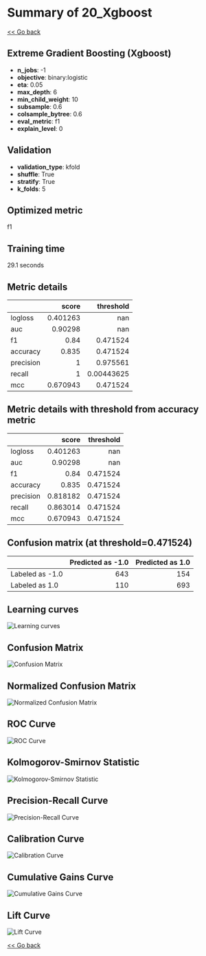 # Summary of 20_Xgboost

[<< Go back](../README.md)


## Extreme Gradient Boosting (Xgboost)
- **n_jobs**: -1
- **objective**: binary:logistic
- **eta**: 0.05
- **max_depth**: 6
- **min_child_weight**: 10
- **subsample**: 0.6
- **colsample_bytree**: 0.6
- **eval_metric**: f1
- **explain_level**: 0

## Validation
 - **validation_type**: kfold
 - **shuffle**: True
 - **stratify**: True
 - **k_folds**: 5

## Optimized metric
f1

## Training time

29.1 seconds

## Metric details
|           |    score |    threshold |
|:----------|---------:|-------------:|
| logloss   | 0.401263 | nan          |
| auc       | 0.90298  | nan          |
| f1        | 0.84     |   0.471524   |
| accuracy  | 0.835    |   0.471524   |
| precision | 1        |   0.975561   |
| recall    | 1        |   0.00443625 |
| mcc       | 0.670943 |   0.471524   |


## Metric details with threshold from accuracy metric
|           |    score |   threshold |
|:----------|---------:|------------:|
| logloss   | 0.401263 |  nan        |
| auc       | 0.90298  |  nan        |
| f1        | 0.84     |    0.471524 |
| accuracy  | 0.835    |    0.471524 |
| precision | 0.818182 |    0.471524 |
| recall    | 0.863014 |    0.471524 |
| mcc       | 0.670943 |    0.471524 |


## Confusion matrix (at threshold=0.471524)
|                 |   Predicted as -1.0 |   Predicted as 1.0 |
|:----------------|--------------------:|-------------------:|
| Labeled as -1.0 |                 643 |                154 |
| Labeled as 1.0  |                 110 |                693 |

## Learning curves
![Learning curves](learning_curves.png)
## Confusion Matrix

![Confusion Matrix](confusion_matrix.png)


## Normalized Confusion Matrix

![Normalized Confusion Matrix](confusion_matrix_normalized.png)


## ROC Curve

![ROC Curve](roc_curve.png)


## Kolmogorov-Smirnov Statistic

![Kolmogorov-Smirnov Statistic](ks_statistic.png)


## Precision-Recall Curve

![Precision-Recall Curve](precision_recall_curve.png)


## Calibration Curve

![Calibration Curve](calibration_curve_curve.png)


## Cumulative Gains Curve

![Cumulative Gains Curve](cumulative_gains_curve.png)


## Lift Curve

![Lift Curve](lift_curve.png)



[<< Go back](../README.md)
